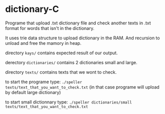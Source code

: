 # dictionary-C
Programe that upload .txt dictionary file and check another texts in .txt format for words that isn't in the dictionary.

It uses trie data structure to upload dictionary in the RAM. And recursion to unload and free the mamory in heap.

directory ```kays/``` contains expected result of our output.

derectory ```dictionaries/``` contains 2 dictionaries small and large.

directory ```texts/``` contains texts that we wont to check.

to start the programe type: ```./speller texts/text_that_you_want_to_check.txt``` (in that case programe will upload by default large dictionary)

to start small dictionnary type: ```./speller dictionaries/small texts/text_that_you_want_to_check.txt```
